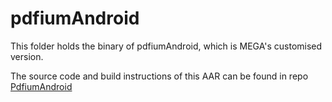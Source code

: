 # pdfiumAndroid

This folder holds the binary of pdfiumAndroid, which is MEGA's customised version.

The source code and build instructions of this AAR can be found in repo [PdfiumAndroid](https://github.com/meganz/PdfiumAndroid)
